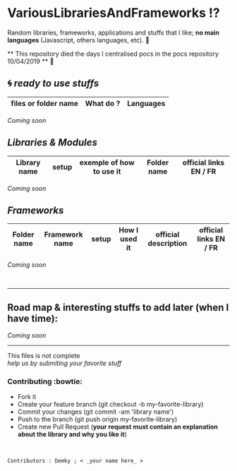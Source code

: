 # VariousLibrariesAndFrameworks :interrobang:
Random libraries, frameworks, applications and stuffs that I like; **no main languages** (Javascript, others languages, etc). :sparkling_heart:

** This repository died the days I centralised pocs in the pocs repository 10/04/2019 **
:imp:


:cyclone: *_ready to use_ stuffs*
--

 files or folder name | What do ? | Languages
--------- | --------- | ---------
_Coming soon_

*Libraries & Modules*
--

Library name | setup | exemple of how to use it | Folder name | official links EN / FR 
--------- | --------- | --------- | ---------| ---------
_Coming soon_


*Frameworks*
--

Folder name | Framework name | setup | How I used it |  official description | official links EN / FR 
--------- | --------- | --------- | ---------| ---------| ---------
_Coming soon_




<br/> 

--------------
Road map & interesting stuffs to add later (when I have time):
---------------
_Coming soon_


--------------


This files is not complete <br/> 
_help us by submiting your favorite stuff_

### Contributing :bowtie:
* Fork it
* Create your feature branch (git checkout -b my-favorite-library)
* Commit your changes (git commit -am 'library name')
* Push to the branch (git push origin my-favorite-library)
* Create new Pull Request (**your request must contain an explanation about the library and why you like it**)

<br/>

    Contributors : Demky ; < _your name here_ >
